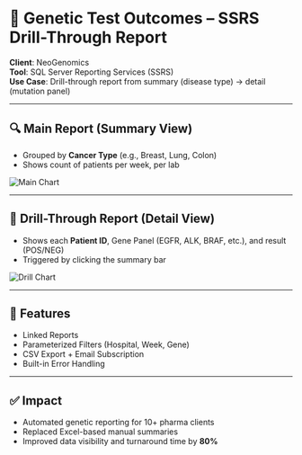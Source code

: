 # 🧬 Genetic Test Outcomes – SSRS Drill-Through Report

**Client**: NeoGenomics  
**Tool**: SQL Server Reporting Services (SSRS)  
**Use Case**: Drill-through report from summary (disease type) → detail (mutation panel)

---

## 🔍 Main Report (Summary View)

- Grouped by **Cancer Type** (e.g., Breast, Lung, Colon)
- Shows count of patients per week, per lab

![Main Chart](../assets/ssrs-summary-bar-chart.png)

---

## 🔁 Drill-Through Report (Detail View)

- Shows each **Patient ID**, Gene Panel (EGFR, ALK, BRAF, etc.), and result (POS/NEG)
- Triggered by clicking the summary bar

![Drill Chart](../assets/ssrs-drill-table.png)

---

## 🔧 Features

- Linked Reports  
- Parameterized Filters (Hospital, Week, Gene)  
- CSV Export + Email Subscription  
- Built-in Error Handling

---

## ✅ Impact

- Automated genetic reporting for 10+ pharma clients  
- Replaced Excel-based manual summaries  
- Improved data visibility and turnaround time by **80%**
